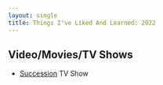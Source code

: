 ```yaml
---
layout: single
title: Things I've Liked And Learned: 2022
---
```


## Video/Movies/TV Shows

- [Succession](https://en.wikipedia.org/wiki/Succession_(TV_series)) TV Show

